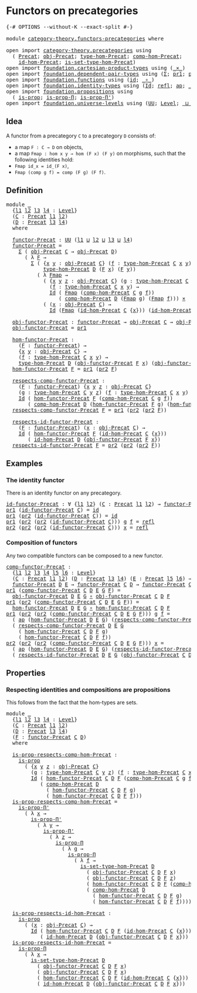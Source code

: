 # Functors on precategories

<pre class="Agda"><a id="38" class="Symbol">{-#</a> <a id="42" class="Keyword">OPTIONS</a> <a id="50" class="Pragma">--without-K</a> <a id="62" class="Pragma">--exact-split</a> <a id="76" class="Symbol">#-}</a>

<a id="81" class="Keyword">module</a> <a id="88" href="category-theory.functors-precategories.html" class="Module">category-theory.functors-precategories</a> <a id="127" class="Keyword">where</a>

<a id="134" class="Keyword">open</a> <a id="139" class="Keyword">import</a> <a id="146" href="category-theory.precategories.html" class="Module">category-theory.precategories</a> <a id="176" class="Keyword">using</a>
  <a id="184" class="Symbol">(</a> <a id="186" href="category-theory.precategories.html#2242" class="Function">Precat</a><a id="192" class="Symbol">;</a> <a id="194" href="category-theory.precategories.html#2555" class="Function">obj-Precat</a><a id="204" class="Symbol">;</a> <a id="206" href="category-theory.precategories.html#2674" class="Function">type-hom-Precat</a><a id="221" class="Symbol">;</a> <a id="223" href="category-theory.precategories.html#3056" class="Function">comp-hom-Precat</a><a id="238" class="Symbol">;</a>
    <a id="244" href="category-theory.precategories.html#3833" class="Function">id-hom-Precat</a><a id="257" class="Symbol">;</a> <a id="259" href="category-theory.precategories.html#2772" class="Function">is-set-type-hom-Precat</a><a id="281" class="Symbol">)</a>
<a id="283" class="Keyword">open</a> <a id="288" class="Keyword">import</a> <a id="295" href="foundation.cartesian-product-types.html" class="Module">foundation.cartesian-product-types</a> <a id="330" class="Keyword">using</a> <a id="336" class="Symbol">(</a><a id="337" href="foundation-core.cartesian-product-types.html#577" class="Function Operator">_×_</a><a id="340" class="Symbol">)</a>
<a id="342" class="Keyword">open</a> <a id="347" class="Keyword">import</a> <a id="354" href="foundation.dependent-pair-types.html" class="Module">foundation.dependent-pair-types</a> <a id="386" class="Keyword">using</a> <a id="392" class="Symbol">(</a><a id="393" href="foundation-core.dependent-pair-types.html#502" class="Record">Σ</a><a id="394" class="Symbol">;</a> <a id="396" href="foundation-core.dependent-pair-types.html#592" class="Field">pr1</a><a id="399" class="Symbol">;</a> <a id="401" href="foundation-core.dependent-pair-types.html#604" class="Field">pr2</a><a id="404" class="Symbol">)</a>
<a id="406" class="Keyword">open</a> <a id="411" class="Keyword">import</a> <a id="418" href="foundation.functions.html" class="Module">foundation.functions</a> <a id="439" class="Keyword">using</a> <a id="445" class="Symbol">(</a><a id="446" href="foundation-core.functions.html#309" class="Function">id</a><a id="448" class="Symbol">;</a> <a id="450" href="foundation-core.functions.html#407" class="Function Operator">_∘_</a><a id="453" class="Symbol">)</a>
<a id="455" class="Keyword">open</a> <a id="460" class="Keyword">import</a> <a id="467" href="foundation.identity-types.html" class="Module">foundation.identity-types</a> <a id="493" class="Keyword">using</a> <a id="499" class="Symbol">(</a><a id="500" href="foundation-core.identity-types.html#1754" class="Datatype">Id</a><a id="502" class="Symbol">;</a> <a id="504" href="foundation-core.identity-types.html#1807" class="InductiveConstructor">refl</a><a id="508" class="Symbol">;</a> <a id="510" href="foundation-core.identity-types.html#4017" class="Function">ap</a><a id="512" class="Symbol">;</a> <a id="514" href="foundation-core.identity-types.html#2412" class="Function Operator">_∙_</a><a id="517" class="Symbol">)</a>
<a id="519" class="Keyword">open</a> <a id="524" class="Keyword">import</a> <a id="531" href="foundation.propositions.html" class="Module">foundation.propositions</a> <a id="555" class="Keyword">using</a>
  <a id="563" class="Symbol">(</a> <a id="565" href="foundation-core.propositions.html#1295" class="Function">is-prop</a><a id="572" class="Symbol">;</a> <a id="574" href="foundation-core.propositions.html#6147" class="Function">is-prop-Π</a><a id="583" class="Symbol">;</a> <a id="585" href="foundation-core.propositions.html#6908" class="Function">is-prop-Π&#39;</a><a id="595" class="Symbol">)</a>
<a id="597" class="Keyword">open</a> <a id="602" class="Keyword">import</a> <a id="609" href="foundation.universe-levels.html" class="Module">foundation.universe-levels</a> <a id="636" class="Keyword">using</a> <a id="642" class="Symbol">(</a><a id="643" href="foundation-core.universe-levels.html#222" class="Primitive">UU</a><a id="645" class="Symbol">;</a> <a id="647" href="Agda.Primitive.html#597" class="Postulate">Level</a><a id="652" class="Symbol">;</a> <a id="654" href="Agda.Primitive.html#810" class="Primitive Operator">_⊔_</a><a id="657" class="Symbol">)</a>
</pre>
## Idea

A functor from a precategory `C` to a precategory `D` consists of:
- a map `F : C → D` on objects,
- a map `Fmap : hom x y → hom (F x) (F y)` on morphisms,
such that the following identities hold:
- `Fmap id_x = id_(F x)`,
- `Fmap (comp g f) = comp (F g) (F f)`.

## Definition

<pre class="Agda"><a id="960" class="Keyword">module</a> <a id="967" href="category-theory.functors-precategories.html#967" class="Module">_</a>
  <a id="971" class="Symbol">{</a><a id="972" href="category-theory.functors-precategories.html#972" class="Bound">l1</a> <a id="975" href="category-theory.functors-precategories.html#975" class="Bound">l2</a> <a id="978" href="category-theory.functors-precategories.html#978" class="Bound">l3</a> <a id="981" href="category-theory.functors-precategories.html#981" class="Bound">l4</a> <a id="984" class="Symbol">:</a> <a id="986" href="Agda.Primitive.html#597" class="Postulate">Level</a><a id="991" class="Symbol">}</a>
  <a id="995" class="Symbol">(</a><a id="996" href="category-theory.functors-precategories.html#996" class="Bound">C</a> <a id="998" class="Symbol">:</a> <a id="1000" href="category-theory.precategories.html#2242" class="Function">Precat</a> <a id="1007" href="category-theory.functors-precategories.html#972" class="Bound">l1</a> <a id="1010" href="category-theory.functors-precategories.html#975" class="Bound">l2</a><a id="1012" class="Symbol">)</a>
  <a id="1016" class="Symbol">(</a><a id="1017" href="category-theory.functors-precategories.html#1017" class="Bound">D</a> <a id="1019" class="Symbol">:</a> <a id="1021" href="category-theory.precategories.html#2242" class="Function">Precat</a> <a id="1028" href="category-theory.functors-precategories.html#978" class="Bound">l3</a> <a id="1031" href="category-theory.functors-precategories.html#981" class="Bound">l4</a><a id="1033" class="Symbol">)</a>
  <a id="1037" class="Keyword">where</a>

  <a id="1046" href="category-theory.functors-precategories.html#1046" class="Function">functor-Precat</a> <a id="1061" class="Symbol">:</a> <a id="1063" href="foundation-core.universe-levels.html#222" class="Primitive">UU</a> <a id="1066" class="Symbol">(</a><a id="1067" href="category-theory.functors-precategories.html#972" class="Bound">l1</a> <a id="1070" href="Agda.Primitive.html#810" class="Primitive Operator">⊔</a> <a id="1072" href="category-theory.functors-precategories.html#975" class="Bound">l2</a> <a id="1075" href="Agda.Primitive.html#810" class="Primitive Operator">⊔</a> <a id="1077" href="category-theory.functors-precategories.html#978" class="Bound">l3</a> <a id="1080" href="Agda.Primitive.html#810" class="Primitive Operator">⊔</a> <a id="1082" href="category-theory.functors-precategories.html#981" class="Bound">l4</a><a id="1084" class="Symbol">)</a>
  <a id="1088" href="category-theory.functors-precategories.html#1046" class="Function">functor-Precat</a> <a id="1103" class="Symbol">=</a>
    <a id="1109" href="foundation-core.dependent-pair-types.html#502" class="Record">Σ</a> <a id="1111" class="Symbol">(</a> <a id="1113" href="category-theory.precategories.html#2555" class="Function">obj-Precat</a> <a id="1124" href="category-theory.functors-precategories.html#996" class="Bound">C</a> <a id="1126" class="Symbol">→</a> <a id="1128" href="category-theory.precategories.html#2555" class="Function">obj-Precat</a> <a id="1139" href="category-theory.functors-precategories.html#1017" class="Bound">D</a><a id="1140" class="Symbol">)</a>
      <a id="1148" class="Symbol">(</a> <a id="1150" class="Symbol">λ</a> <a id="1152" href="category-theory.functors-precategories.html#1152" class="Bound">F</a> <a id="1154" class="Symbol">→</a>
        <a id="1164" href="foundation-core.dependent-pair-types.html#502" class="Record">Σ</a> <a id="1166" class="Symbol">(</a> <a id="1168" class="Symbol">{</a><a id="1169" href="category-theory.functors-precategories.html#1169" class="Bound">x</a> <a id="1171" href="category-theory.functors-precategories.html#1171" class="Bound">y</a> <a id="1173" class="Symbol">:</a> <a id="1175" href="category-theory.precategories.html#2555" class="Function">obj-Precat</a> <a id="1186" href="category-theory.functors-precategories.html#996" class="Bound">C</a><a id="1187" class="Symbol">}</a> <a id="1189" class="Symbol">(</a><a id="1190" href="category-theory.functors-precategories.html#1190" class="Bound">f</a> <a id="1192" class="Symbol">:</a> <a id="1194" href="category-theory.precategories.html#2674" class="Function">type-hom-Precat</a> <a id="1210" href="category-theory.functors-precategories.html#996" class="Bound">C</a> <a id="1212" href="category-theory.functors-precategories.html#1169" class="Bound">x</a> <a id="1214" href="category-theory.functors-precategories.html#1171" class="Bound">y</a><a id="1215" class="Symbol">)</a> <a id="1217" class="Symbol">→</a>
            <a id="1231" href="category-theory.precategories.html#2674" class="Function">type-hom-Precat</a> <a id="1247" href="category-theory.functors-precategories.html#1017" class="Bound">D</a> <a id="1249" class="Symbol">(</a><a id="1250" href="category-theory.functors-precategories.html#1152" class="Bound">F</a> <a id="1252" href="category-theory.functors-precategories.html#1169" class="Bound">x</a><a id="1253" class="Symbol">)</a> <a id="1255" class="Symbol">(</a><a id="1256" href="category-theory.functors-precategories.html#1152" class="Bound">F</a> <a id="1258" href="category-theory.functors-precategories.html#1171" class="Bound">y</a><a id="1259" class="Symbol">))</a>
          <a id="1272" class="Symbol">(</a> <a id="1274" class="Symbol">λ</a> <a id="1276" href="category-theory.functors-precategories.html#1276" class="Bound">Fmap</a> <a id="1281" class="Symbol">→</a>
            <a id="1295" class="Symbol">(</a> <a id="1297" class="Symbol">{</a><a id="1298" href="category-theory.functors-precategories.html#1298" class="Bound">x</a> <a id="1300" href="category-theory.functors-precategories.html#1300" class="Bound">y</a> <a id="1302" href="category-theory.functors-precategories.html#1302" class="Bound">z</a> <a id="1304" class="Symbol">:</a> <a id="1306" href="category-theory.precategories.html#2555" class="Function">obj-Precat</a> <a id="1317" href="category-theory.functors-precategories.html#996" class="Bound">C</a><a id="1318" class="Symbol">}</a> <a id="1320" class="Symbol">(</a><a id="1321" href="category-theory.functors-precategories.html#1321" class="Bound">g</a> <a id="1323" class="Symbol">:</a> <a id="1325" href="category-theory.precategories.html#2674" class="Function">type-hom-Precat</a> <a id="1341" href="category-theory.functors-precategories.html#996" class="Bound">C</a> <a id="1343" href="category-theory.functors-precategories.html#1300" class="Bound">y</a> <a id="1345" href="category-theory.functors-precategories.html#1302" class="Bound">z</a><a id="1346" class="Symbol">)</a>
              <a id="1362" class="Symbol">(</a><a id="1363" href="category-theory.functors-precategories.html#1363" class="Bound">f</a> <a id="1365" class="Symbol">:</a> <a id="1367" href="category-theory.precategories.html#2674" class="Function">type-hom-Precat</a> <a id="1383" href="category-theory.functors-precategories.html#996" class="Bound">C</a> <a id="1385" href="category-theory.functors-precategories.html#1298" class="Bound">x</a> <a id="1387" href="category-theory.functors-precategories.html#1300" class="Bound">y</a><a id="1388" class="Symbol">)</a> <a id="1390" class="Symbol">→</a>
              <a id="1406" href="foundation-core.identity-types.html#1754" class="Datatype">Id</a> <a id="1409" class="Symbol">(</a> <a id="1411" href="category-theory.functors-precategories.html#1276" class="Bound">Fmap</a> <a id="1416" class="Symbol">(</a><a id="1417" href="category-theory.precategories.html#3056" class="Function">comp-hom-Precat</a> <a id="1433" href="category-theory.functors-precategories.html#996" class="Bound">C</a> <a id="1435" href="category-theory.functors-precategories.html#1321" class="Bound">g</a> <a id="1437" href="category-theory.functors-precategories.html#1363" class="Bound">f</a><a id="1438" class="Symbol">))</a>
                 <a id="1458" class="Symbol">(</a> <a id="1460" href="category-theory.precategories.html#3056" class="Function">comp-hom-Precat</a> <a id="1476" href="category-theory.functors-precategories.html#1017" class="Bound">D</a> <a id="1478" class="Symbol">(</a><a id="1479" href="category-theory.functors-precategories.html#1276" class="Bound">Fmap</a> <a id="1484" href="category-theory.functors-precategories.html#1321" class="Bound">g</a><a id="1485" class="Symbol">)</a> <a id="1487" class="Symbol">(</a><a id="1488" href="category-theory.functors-precategories.html#1276" class="Bound">Fmap</a> <a id="1493" href="category-theory.functors-precategories.html#1363" class="Bound">f</a><a id="1494" class="Symbol">)))</a> <a id="1498" href="foundation-core.cartesian-product-types.html#577" class="Function Operator">×</a>
            <a id="1512" class="Symbol">(</a> <a id="1514" class="Symbol">(</a><a id="1515" href="category-theory.functors-precategories.html#1515" class="Bound">x</a> <a id="1517" class="Symbol">:</a> <a id="1519" href="category-theory.precategories.html#2555" class="Function">obj-Precat</a> <a id="1530" href="category-theory.functors-precategories.html#996" class="Bound">C</a><a id="1531" class="Symbol">)</a> <a id="1533" class="Symbol">→</a>
              <a id="1549" href="foundation-core.identity-types.html#1754" class="Datatype">Id</a> <a id="1552" class="Symbol">(</a><a id="1553" href="category-theory.functors-precategories.html#1276" class="Bound">Fmap</a> <a id="1558" class="Symbol">(</a><a id="1559" href="category-theory.precategories.html#3833" class="Function">id-hom-Precat</a> <a id="1573" href="category-theory.functors-precategories.html#996" class="Bound">C</a> <a id="1575" class="Symbol">{</a><a id="1576" href="category-theory.functors-precategories.html#1515" class="Bound">x</a><a id="1577" class="Symbol">}))</a> <a id="1581" class="Symbol">(</a><a id="1582" href="category-theory.precategories.html#3833" class="Function">id-hom-Precat</a> <a id="1596" href="category-theory.functors-precategories.html#1017" class="Bound">D</a> <a id="1598" class="Symbol">{</a><a id="1599" href="category-theory.functors-precategories.html#1152" class="Bound">F</a> <a id="1601" href="category-theory.functors-precategories.html#1515" class="Bound">x</a><a id="1602" class="Symbol">}))))</a>

  <a id="1611" href="category-theory.functors-precategories.html#1611" class="Function">obj-functor-Precat</a> <a id="1630" class="Symbol">:</a> <a id="1632" href="category-theory.functors-precategories.html#1046" class="Function">functor-Precat</a> <a id="1647" class="Symbol">→</a> <a id="1649" href="category-theory.precategories.html#2555" class="Function">obj-Precat</a> <a id="1660" href="category-theory.functors-precategories.html#996" class="Bound">C</a> <a id="1662" class="Symbol">→</a> <a id="1664" href="category-theory.precategories.html#2555" class="Function">obj-Precat</a> <a id="1675" href="category-theory.functors-precategories.html#1017" class="Bound">D</a>
  <a id="1679" href="category-theory.functors-precategories.html#1611" class="Function">obj-functor-Precat</a> <a id="1698" class="Symbol">=</a> <a id="1700" href="foundation-core.dependent-pair-types.html#592" class="Field">pr1</a>

  <a id="1707" href="category-theory.functors-precategories.html#1707" class="Function">hom-functor-Precat</a> <a id="1726" class="Symbol">:</a>
    <a id="1732" class="Symbol">(</a><a id="1733" href="category-theory.functors-precategories.html#1733" class="Bound">F</a> <a id="1735" class="Symbol">:</a> <a id="1737" href="category-theory.functors-precategories.html#1046" class="Function">functor-Precat</a><a id="1751" class="Symbol">)</a> <a id="1753" class="Symbol">→</a>
    <a id="1759" class="Symbol">{</a><a id="1760" href="category-theory.functors-precategories.html#1760" class="Bound">x</a> <a id="1762" href="category-theory.functors-precategories.html#1762" class="Bound">y</a> <a id="1764" class="Symbol">:</a> <a id="1766" href="category-theory.precategories.html#2555" class="Function">obj-Precat</a> <a id="1777" href="category-theory.functors-precategories.html#996" class="Bound">C</a><a id="1778" class="Symbol">}</a> <a id="1780" class="Symbol">→</a>
    <a id="1786" class="Symbol">(</a><a id="1787" href="category-theory.functors-precategories.html#1787" class="Bound">f</a> <a id="1789" class="Symbol">:</a> <a id="1791" href="category-theory.precategories.html#2674" class="Function">type-hom-Precat</a> <a id="1807" href="category-theory.functors-precategories.html#996" class="Bound">C</a> <a id="1809" href="category-theory.functors-precategories.html#1760" class="Bound">x</a> <a id="1811" href="category-theory.functors-precategories.html#1762" class="Bound">y</a><a id="1812" class="Symbol">)</a> <a id="1814" class="Symbol">→</a>
    <a id="1820" href="category-theory.precategories.html#2674" class="Function">type-hom-Precat</a> <a id="1836" href="category-theory.functors-precategories.html#1017" class="Bound">D</a> <a id="1838" class="Symbol">(</a><a id="1839" href="category-theory.functors-precategories.html#1611" class="Function">obj-functor-Precat</a> <a id="1858" href="category-theory.functors-precategories.html#1733" class="Bound">F</a> <a id="1860" href="category-theory.functors-precategories.html#1760" class="Bound">x</a><a id="1861" class="Symbol">)</a> <a id="1863" class="Symbol">(</a><a id="1864" href="category-theory.functors-precategories.html#1611" class="Function">obj-functor-Precat</a> <a id="1883" href="category-theory.functors-precategories.html#1733" class="Bound">F</a> <a id="1885" href="category-theory.functors-precategories.html#1762" class="Bound">y</a><a id="1886" class="Symbol">)</a>
  <a id="1890" href="category-theory.functors-precategories.html#1707" class="Function">hom-functor-Precat</a> <a id="1909" href="category-theory.functors-precategories.html#1909" class="Bound">F</a> <a id="1911" class="Symbol">=</a> <a id="1913" href="foundation-core.dependent-pair-types.html#592" class="Field">pr1</a> <a id="1917" class="Symbol">(</a><a id="1918" href="foundation-core.dependent-pair-types.html#604" class="Field">pr2</a> <a id="1922" href="category-theory.functors-precategories.html#1909" class="Bound">F</a><a id="1923" class="Symbol">)</a>

  <a id="1928" href="category-theory.functors-precategories.html#1928" class="Function">respects-comp-functor-Precat</a> <a id="1957" class="Symbol">:</a>
    <a id="1963" class="Symbol">(</a><a id="1964" href="category-theory.functors-precategories.html#1964" class="Bound">F</a> <a id="1966" class="Symbol">:</a> <a id="1968" href="category-theory.functors-precategories.html#1046" class="Function">functor-Precat</a><a id="1982" class="Symbol">)</a> <a id="1984" class="Symbol">{</a><a id="1985" href="category-theory.functors-precategories.html#1985" class="Bound">x</a> <a id="1987" href="category-theory.functors-precategories.html#1987" class="Bound">y</a> <a id="1989" href="category-theory.functors-precategories.html#1989" class="Bound">z</a> <a id="1991" class="Symbol">:</a> <a id="1993" href="category-theory.precategories.html#2555" class="Function">obj-Precat</a> <a id="2004" href="category-theory.functors-precategories.html#996" class="Bound">C</a><a id="2005" class="Symbol">}</a>
    <a id="2011" class="Symbol">(</a><a id="2012" href="category-theory.functors-precategories.html#2012" class="Bound">g</a> <a id="2014" class="Symbol">:</a> <a id="2016" href="category-theory.precategories.html#2674" class="Function">type-hom-Precat</a> <a id="2032" href="category-theory.functors-precategories.html#996" class="Bound">C</a> <a id="2034" href="category-theory.functors-precategories.html#1987" class="Bound">y</a> <a id="2036" href="category-theory.functors-precategories.html#1989" class="Bound">z</a><a id="2037" class="Symbol">)</a> <a id="2039" class="Symbol">(</a><a id="2040" href="category-theory.functors-precategories.html#2040" class="Bound">f</a> <a id="2042" class="Symbol">:</a> <a id="2044" href="category-theory.precategories.html#2674" class="Function">type-hom-Precat</a> <a id="2060" href="category-theory.functors-precategories.html#996" class="Bound">C</a> <a id="2062" href="category-theory.functors-precategories.html#1985" class="Bound">x</a> <a id="2064" href="category-theory.functors-precategories.html#1987" class="Bound">y</a><a id="2065" class="Symbol">)</a> <a id="2067" class="Symbol">→</a>
    <a id="2073" href="foundation-core.identity-types.html#1754" class="Datatype">Id</a> <a id="2076" class="Symbol">(</a> <a id="2078" href="category-theory.functors-precategories.html#1707" class="Function">hom-functor-Precat</a> <a id="2097" href="category-theory.functors-precategories.html#1964" class="Bound">F</a> <a id="2099" class="Symbol">(</a><a id="2100" href="category-theory.precategories.html#3056" class="Function">comp-hom-Precat</a> <a id="2116" href="category-theory.functors-precategories.html#996" class="Bound">C</a> <a id="2118" href="category-theory.functors-precategories.html#2012" class="Bound">g</a> <a id="2120" href="category-theory.functors-precategories.html#2040" class="Bound">f</a><a id="2121" class="Symbol">))</a>
       <a id="2131" class="Symbol">(</a> <a id="2133" href="category-theory.precategories.html#3056" class="Function">comp-hom-Precat</a> <a id="2149" href="category-theory.functors-precategories.html#1017" class="Bound">D</a> <a id="2151" class="Symbol">(</a><a id="2152" href="category-theory.functors-precategories.html#1707" class="Function">hom-functor-Precat</a> <a id="2171" href="category-theory.functors-precategories.html#1964" class="Bound">F</a> <a id="2173" href="category-theory.functors-precategories.html#2012" class="Bound">g</a><a id="2174" class="Symbol">)</a> <a id="2176" class="Symbol">(</a><a id="2177" href="category-theory.functors-precategories.html#1707" class="Function">hom-functor-Precat</a> <a id="2196" href="category-theory.functors-precategories.html#1964" class="Bound">F</a> <a id="2198" href="category-theory.functors-precategories.html#2040" class="Bound">f</a><a id="2199" class="Symbol">))</a>
  <a id="2204" href="category-theory.functors-precategories.html#1928" class="Function">respects-comp-functor-Precat</a> <a id="2233" href="category-theory.functors-precategories.html#2233" class="Bound">F</a> <a id="2235" class="Symbol">=</a> <a id="2237" href="foundation-core.dependent-pair-types.html#592" class="Field">pr1</a> <a id="2241" class="Symbol">(</a><a id="2242" href="foundation-core.dependent-pair-types.html#604" class="Field">pr2</a> <a id="2246" class="Symbol">(</a><a id="2247" href="foundation-core.dependent-pair-types.html#604" class="Field">pr2</a> <a id="2251" href="category-theory.functors-precategories.html#2233" class="Bound">F</a><a id="2252" class="Symbol">))</a>

  <a id="2258" href="category-theory.functors-precategories.html#2258" class="Function">respects-id-functor-Precat</a> <a id="2285" class="Symbol">:</a>
    <a id="2291" class="Symbol">(</a><a id="2292" href="category-theory.functors-precategories.html#2292" class="Bound">F</a> <a id="2294" class="Symbol">:</a> <a id="2296" href="category-theory.functors-precategories.html#1046" class="Function">functor-Precat</a><a id="2310" class="Symbol">)</a> <a id="2312" class="Symbol">(</a><a id="2313" href="category-theory.functors-precategories.html#2313" class="Bound">x</a> <a id="2315" class="Symbol">:</a> <a id="2317" href="category-theory.precategories.html#2555" class="Function">obj-Precat</a> <a id="2328" href="category-theory.functors-precategories.html#996" class="Bound">C</a><a id="2329" class="Symbol">)</a> <a id="2331" class="Symbol">→</a>
    <a id="2337" href="foundation-core.identity-types.html#1754" class="Datatype">Id</a> <a id="2340" class="Symbol">(</a> <a id="2342" href="category-theory.functors-precategories.html#1707" class="Function">hom-functor-Precat</a> <a id="2361" href="category-theory.functors-precategories.html#2292" class="Bound">F</a> <a id="2363" class="Symbol">(</a><a id="2364" href="category-theory.precategories.html#3833" class="Function">id-hom-Precat</a> <a id="2378" href="category-theory.functors-precategories.html#996" class="Bound">C</a> <a id="2380" class="Symbol">{</a><a id="2381" href="category-theory.functors-precategories.html#2313" class="Bound">x</a><a id="2382" class="Symbol">}))</a>
       <a id="2393" class="Symbol">(</a> <a id="2395" href="category-theory.precategories.html#3833" class="Function">id-hom-Precat</a> <a id="2409" href="category-theory.functors-precategories.html#1017" class="Bound">D</a> <a id="2411" class="Symbol">{</a><a id="2412" href="category-theory.functors-precategories.html#1611" class="Function">obj-functor-Precat</a> <a id="2431" href="category-theory.functors-precategories.html#2292" class="Bound">F</a> <a id="2433" href="category-theory.functors-precategories.html#2313" class="Bound">x</a><a id="2434" class="Symbol">})</a>
  <a id="2439" href="category-theory.functors-precategories.html#2258" class="Function">respects-id-functor-Precat</a> <a id="2466" href="category-theory.functors-precategories.html#2466" class="Bound">F</a> <a id="2468" class="Symbol">=</a> <a id="2470" href="foundation-core.dependent-pair-types.html#604" class="Field">pr2</a> <a id="2474" class="Symbol">(</a><a id="2475" href="foundation-core.dependent-pair-types.html#604" class="Field">pr2</a> <a id="2479" class="Symbol">(</a><a id="2480" href="foundation-core.dependent-pair-types.html#604" class="Field">pr2</a> <a id="2484" href="category-theory.functors-precategories.html#2466" class="Bound">F</a><a id="2485" class="Symbol">))</a>
</pre>
## Examples

### The identity functor

There is an identity functor on any precategory.

<pre class="Agda"><a id="id-functor-Precat"></a><a id="2590" href="category-theory.functors-precategories.html#2590" class="Function">id-functor-Precat</a> <a id="2608" class="Symbol">:</a> <a id="2610" class="Symbol">∀</a> <a id="2612" class="Symbol">{</a><a id="2613" href="category-theory.functors-precategories.html#2613" class="Bound">l1</a> <a id="2616" href="category-theory.functors-precategories.html#2616" class="Bound">l2</a><a id="2618" class="Symbol">}</a> <a id="2620" class="Symbol">(</a><a id="2621" href="category-theory.functors-precategories.html#2621" class="Bound">C</a> <a id="2623" class="Symbol">:</a> <a id="2625" href="category-theory.precategories.html#2242" class="Function">Precat</a> <a id="2632" href="category-theory.functors-precategories.html#2613" class="Bound">l1</a> <a id="2635" href="category-theory.functors-precategories.html#2616" class="Bound">l2</a><a id="2637" class="Symbol">)</a> <a id="2639" class="Symbol">→</a> <a id="2641" href="category-theory.functors-precategories.html#1046" class="Function">functor-Precat</a> <a id="2656" href="category-theory.functors-precategories.html#2621" class="Bound">C</a> <a id="2658" href="category-theory.functors-precategories.html#2621" class="Bound">C</a>
<a id="2660" href="foundation-core.dependent-pair-types.html#592" class="Field">pr1</a> <a id="2664" class="Symbol">(</a><a id="2665" href="category-theory.functors-precategories.html#2590" class="Function">id-functor-Precat</a> <a id="2683" href="category-theory.functors-precategories.html#2683" class="Bound">C</a><a id="2684" class="Symbol">)</a> <a id="2686" class="Symbol">=</a> <a id="2688" href="foundation-core.functions.html#309" class="Function">id</a>
<a id="2691" href="foundation-core.dependent-pair-types.html#592" class="Field">pr1</a> <a id="2695" class="Symbol">(</a><a id="2696" href="foundation-core.dependent-pair-types.html#604" class="Field">pr2</a> <a id="2700" class="Symbol">(</a><a id="2701" href="category-theory.functors-precategories.html#2590" class="Function">id-functor-Precat</a> <a id="2719" href="category-theory.functors-precategories.html#2719" class="Bound">C</a><a id="2720" class="Symbol">))</a> <a id="2723" class="Symbol">=</a> <a id="2725" href="foundation-core.functions.html#309" class="Function">id</a>
<a id="2728" href="foundation-core.dependent-pair-types.html#592" class="Field">pr1</a> <a id="2732" class="Symbol">(</a><a id="2733" href="foundation-core.dependent-pair-types.html#604" class="Field">pr2</a> <a id="2737" class="Symbol">(</a><a id="2738" href="foundation-core.dependent-pair-types.html#604" class="Field">pr2</a> <a id="2742" class="Symbol">(</a><a id="2743" href="category-theory.functors-precategories.html#2590" class="Function">id-functor-Precat</a> <a id="2761" href="category-theory.functors-precategories.html#2761" class="Bound">C</a><a id="2762" class="Symbol">)))</a> <a id="2766" href="category-theory.functors-precategories.html#2766" class="Bound">g</a> <a id="2768" href="category-theory.functors-precategories.html#2768" class="Bound">f</a> <a id="2770" class="Symbol">=</a> <a id="2772" href="foundation-core.identity-types.html#1807" class="InductiveConstructor">refl</a>
<a id="2777" href="foundation-core.dependent-pair-types.html#604" class="Field">pr2</a> <a id="2781" class="Symbol">(</a><a id="2782" href="foundation-core.dependent-pair-types.html#604" class="Field">pr2</a> <a id="2786" class="Symbol">(</a><a id="2787" href="foundation-core.dependent-pair-types.html#604" class="Field">pr2</a> <a id="2791" class="Symbol">(</a><a id="2792" href="category-theory.functors-precategories.html#2590" class="Function">id-functor-Precat</a> <a id="2810" href="category-theory.functors-precategories.html#2810" class="Bound">C</a><a id="2811" class="Symbol">)))</a> <a id="2815" href="category-theory.functors-precategories.html#2815" class="Bound">x</a> <a id="2817" class="Symbol">=</a> <a id="2819" href="foundation-core.identity-types.html#1807" class="InductiveConstructor">refl</a>
</pre>
### Composition of functors

Any two compatible functors can be composed to a new functor.

<pre class="Agda"><a id="comp-functor-Precat"></a><a id="2929" href="category-theory.functors-precategories.html#2929" class="Function">comp-functor-Precat</a> <a id="2949" class="Symbol">:</a>
  <a id="2953" class="Symbol">{</a><a id="2954" href="category-theory.functors-precategories.html#2954" class="Bound">l1</a> <a id="2957" href="category-theory.functors-precategories.html#2957" class="Bound">l2</a> <a id="2960" href="category-theory.functors-precategories.html#2960" class="Bound">l3</a> <a id="2963" href="category-theory.functors-precategories.html#2963" class="Bound">l4</a> <a id="2966" href="category-theory.functors-precategories.html#2966" class="Bound">l5</a> <a id="2969" href="category-theory.functors-precategories.html#2969" class="Bound">l6</a> <a id="2972" class="Symbol">:</a> <a id="2974" href="Agda.Primitive.html#597" class="Postulate">Level</a><a id="2979" class="Symbol">}</a>
  <a id="2983" class="Symbol">(</a><a id="2984" href="category-theory.functors-precategories.html#2984" class="Bound">C</a> <a id="2986" class="Symbol">:</a> <a id="2988" href="category-theory.precategories.html#2242" class="Function">Precat</a> <a id="2995" href="category-theory.functors-precategories.html#2954" class="Bound">l1</a> <a id="2998" href="category-theory.functors-precategories.html#2957" class="Bound">l2</a><a id="3000" class="Symbol">)</a> <a id="3002" class="Symbol">(</a><a id="3003" href="category-theory.functors-precategories.html#3003" class="Bound">D</a> <a id="3005" class="Symbol">:</a> <a id="3007" href="category-theory.precategories.html#2242" class="Function">Precat</a> <a id="3014" href="category-theory.functors-precategories.html#2960" class="Bound">l3</a> <a id="3017" href="category-theory.functors-precategories.html#2963" class="Bound">l4</a><a id="3019" class="Symbol">)</a> <a id="3021" class="Symbol">(</a><a id="3022" href="category-theory.functors-precategories.html#3022" class="Bound">E</a> <a id="3024" class="Symbol">:</a> <a id="3026" href="category-theory.precategories.html#2242" class="Function">Precat</a> <a id="3033" href="category-theory.functors-precategories.html#2966" class="Bound">l5</a> <a id="3036" href="category-theory.functors-precategories.html#2969" class="Bound">l6</a><a id="3038" class="Symbol">)</a> <a id="3040" class="Symbol">→</a>
  <a id="3044" href="category-theory.functors-precategories.html#1046" class="Function">functor-Precat</a> <a id="3059" href="category-theory.functors-precategories.html#3003" class="Bound">D</a> <a id="3061" href="category-theory.functors-precategories.html#3022" class="Bound">E</a> <a id="3063" class="Symbol">→</a> <a id="3065" href="category-theory.functors-precategories.html#1046" class="Function">functor-Precat</a> <a id="3080" href="category-theory.functors-precategories.html#2984" class="Bound">C</a> <a id="3082" href="category-theory.functors-precategories.html#3003" class="Bound">D</a> <a id="3084" class="Symbol">→</a> <a id="3086" href="category-theory.functors-precategories.html#1046" class="Function">functor-Precat</a> <a id="3101" href="category-theory.functors-precategories.html#2984" class="Bound">C</a> <a id="3103" href="category-theory.functors-precategories.html#3022" class="Bound">E</a>
<a id="3105" href="foundation-core.dependent-pair-types.html#592" class="Field">pr1</a> <a id="3109" class="Symbol">(</a><a id="3110" href="category-theory.functors-precategories.html#2929" class="Function">comp-functor-Precat</a> <a id="3130" href="category-theory.functors-precategories.html#3130" class="Bound">C</a> <a id="3132" href="category-theory.functors-precategories.html#3132" class="Bound">D</a> <a id="3134" href="category-theory.functors-precategories.html#3134" class="Bound">E</a> <a id="3136" href="category-theory.functors-precategories.html#3136" class="Bound">G</a> <a id="3138" href="category-theory.functors-precategories.html#3138" class="Bound">F</a><a id="3139" class="Symbol">)</a> <a id="3141" class="Symbol">=</a>
  <a id="3145" href="category-theory.functors-precategories.html#1611" class="Function">obj-functor-Precat</a> <a id="3164" href="category-theory.functors-precategories.html#3132" class="Bound">D</a> <a id="3166" href="category-theory.functors-precategories.html#3134" class="Bound">E</a> <a id="3168" href="category-theory.functors-precategories.html#3136" class="Bound">G</a> <a id="3170" href="foundation-core.functions.html#407" class="Function Operator">∘</a> <a id="3172" href="category-theory.functors-precategories.html#1611" class="Function">obj-functor-Precat</a> <a id="3191" href="category-theory.functors-precategories.html#3130" class="Bound">C</a> <a id="3193" href="category-theory.functors-precategories.html#3132" class="Bound">D</a> <a id="3195" href="category-theory.functors-precategories.html#3138" class="Bound">F</a>
<a id="3197" href="foundation-core.dependent-pair-types.html#592" class="Field">pr1</a> <a id="3201" class="Symbol">(</a><a id="3202" href="foundation-core.dependent-pair-types.html#604" class="Field">pr2</a> <a id="3206" class="Symbol">(</a><a id="3207" href="category-theory.functors-precategories.html#2929" class="Function">comp-functor-Precat</a> <a id="3227" href="category-theory.functors-precategories.html#3227" class="Bound">C</a> <a id="3229" href="category-theory.functors-precategories.html#3229" class="Bound">D</a> <a id="3231" href="category-theory.functors-precategories.html#3231" class="Bound">E</a> <a id="3233" href="category-theory.functors-precategories.html#3233" class="Bound">G</a> <a id="3235" href="category-theory.functors-precategories.html#3235" class="Bound">F</a><a id="3236" class="Symbol">))</a> <a id="3239" class="Symbol">=</a>
  <a id="3243" href="category-theory.functors-precategories.html#1707" class="Function">hom-functor-Precat</a> <a id="3262" href="category-theory.functors-precategories.html#3229" class="Bound">D</a> <a id="3264" href="category-theory.functors-precategories.html#3231" class="Bound">E</a> <a id="3266" href="category-theory.functors-precategories.html#3233" class="Bound">G</a> <a id="3268" href="foundation-core.functions.html#407" class="Function Operator">∘</a> <a id="3270" href="category-theory.functors-precategories.html#1707" class="Function">hom-functor-Precat</a> <a id="3289" href="category-theory.functors-precategories.html#3227" class="Bound">C</a> <a id="3291" href="category-theory.functors-precategories.html#3229" class="Bound">D</a> <a id="3293" href="category-theory.functors-precategories.html#3235" class="Bound">F</a>
<a id="3295" href="foundation-core.dependent-pair-types.html#592" class="Field">pr1</a> <a id="3299" class="Symbol">(</a><a id="3300" href="foundation-core.dependent-pair-types.html#604" class="Field">pr2</a> <a id="3304" class="Symbol">(</a><a id="3305" href="foundation-core.dependent-pair-types.html#604" class="Field">pr2</a> <a id="3309" class="Symbol">(</a><a id="3310" href="category-theory.functors-precategories.html#2929" class="Function">comp-functor-Precat</a> <a id="3330" href="category-theory.functors-precategories.html#3330" class="Bound">C</a> <a id="3332" href="category-theory.functors-precategories.html#3332" class="Bound">D</a> <a id="3334" href="category-theory.functors-precategories.html#3334" class="Bound">E</a> <a id="3336" href="category-theory.functors-precategories.html#3336" class="Bound">G</a> <a id="3338" href="category-theory.functors-precategories.html#3338" class="Bound">F</a><a id="3339" class="Symbol">)))</a> <a id="3343" href="category-theory.functors-precategories.html#3343" class="Bound">g</a> <a id="3345" href="category-theory.functors-precategories.html#3345" class="Bound">f</a> <a id="3347" class="Symbol">=</a>
  <a id="3351" class="Symbol">(</a> <a id="3353" href="foundation-core.identity-types.html#4017" class="Function">ap</a> <a id="3356" class="Symbol">(</a><a id="3357" href="category-theory.functors-precategories.html#1707" class="Function">hom-functor-Precat</a> <a id="3376" href="category-theory.functors-precategories.html#3332" class="Bound">D</a> <a id="3378" href="category-theory.functors-precategories.html#3334" class="Bound">E</a> <a id="3380" href="category-theory.functors-precategories.html#3336" class="Bound">G</a><a id="3381" class="Symbol">)</a> <a id="3383" class="Symbol">(</a><a id="3384" href="category-theory.functors-precategories.html#1928" class="Function">respects-comp-functor-Precat</a> <a id="3413" href="category-theory.functors-precategories.html#3330" class="Bound">C</a> <a id="3415" href="category-theory.functors-precategories.html#3332" class="Bound">D</a> <a id="3417" href="category-theory.functors-precategories.html#3338" class="Bound">F</a> <a id="3419" href="category-theory.functors-precategories.html#3343" class="Bound">g</a> <a id="3421" href="category-theory.functors-precategories.html#3345" class="Bound">f</a><a id="3422" class="Symbol">))</a> <a id="3425" href="foundation-core.identity-types.html#2412" class="Function Operator">∙</a>
  <a id="3429" class="Symbol">(</a> <a id="3431" href="category-theory.functors-precategories.html#1928" class="Function">respects-comp-functor-Precat</a> <a id="3460" href="category-theory.functors-precategories.html#3332" class="Bound">D</a> <a id="3462" href="category-theory.functors-precategories.html#3334" class="Bound">E</a> <a id="3464" href="category-theory.functors-precategories.html#3336" class="Bound">G</a>
    <a id="3470" class="Symbol">(</a> <a id="3472" href="category-theory.functors-precategories.html#1707" class="Function">hom-functor-Precat</a> <a id="3491" href="category-theory.functors-precategories.html#3330" class="Bound">C</a> <a id="3493" href="category-theory.functors-precategories.html#3332" class="Bound">D</a> <a id="3495" href="category-theory.functors-precategories.html#3338" class="Bound">F</a> <a id="3497" href="category-theory.functors-precategories.html#3343" class="Bound">g</a><a id="3498" class="Symbol">)</a>
    <a id="3504" class="Symbol">(</a> <a id="3506" href="category-theory.functors-precategories.html#1707" class="Function">hom-functor-Precat</a> <a id="3525" href="category-theory.functors-precategories.html#3330" class="Bound">C</a> <a id="3527" href="category-theory.functors-precategories.html#3332" class="Bound">D</a> <a id="3529" href="category-theory.functors-precategories.html#3338" class="Bound">F</a> <a id="3531" href="category-theory.functors-precategories.html#3345" class="Bound">f</a><a id="3532" class="Symbol">))</a>
<a id="3535" href="foundation-core.dependent-pair-types.html#604" class="Field">pr2</a> <a id="3539" class="Symbol">(</a><a id="3540" href="foundation-core.dependent-pair-types.html#604" class="Field">pr2</a> <a id="3544" class="Symbol">(</a><a id="3545" href="foundation-core.dependent-pair-types.html#604" class="Field">pr2</a> <a id="3549" class="Symbol">(</a><a id="3550" href="category-theory.functors-precategories.html#2929" class="Function">comp-functor-Precat</a> <a id="3570" href="category-theory.functors-precategories.html#3570" class="Bound">C</a> <a id="3572" href="category-theory.functors-precategories.html#3572" class="Bound">D</a> <a id="3574" href="category-theory.functors-precategories.html#3574" class="Bound">E</a> <a id="3576" href="category-theory.functors-precategories.html#3576" class="Bound">G</a> <a id="3578" href="category-theory.functors-precategories.html#3578" class="Bound">F</a><a id="3579" class="Symbol">)))</a> <a id="3583" href="category-theory.functors-precategories.html#3583" class="Bound">x</a> <a id="3585" class="Symbol">=</a>
  <a id="3589" class="Symbol">(</a> <a id="3591" href="foundation-core.identity-types.html#4017" class="Function">ap</a> <a id="3594" class="Symbol">(</a><a id="3595" href="category-theory.functors-precategories.html#1707" class="Function">hom-functor-Precat</a> <a id="3614" href="category-theory.functors-precategories.html#3572" class="Bound">D</a> <a id="3616" href="category-theory.functors-precategories.html#3574" class="Bound">E</a> <a id="3618" href="category-theory.functors-precategories.html#3576" class="Bound">G</a><a id="3619" class="Symbol">)</a> <a id="3621" class="Symbol">(</a><a id="3622" href="category-theory.functors-precategories.html#2258" class="Function">respects-id-functor-Precat</a> <a id="3649" href="category-theory.functors-precategories.html#3570" class="Bound">C</a> <a id="3651" href="category-theory.functors-precategories.html#3572" class="Bound">D</a> <a id="3653" href="category-theory.functors-precategories.html#3578" class="Bound">F</a> <a id="3655" href="category-theory.functors-precategories.html#3583" class="Bound">x</a><a id="3656" class="Symbol">))</a> <a id="3659" href="foundation-core.identity-types.html#2412" class="Function Operator">∙</a>
  <a id="3663" class="Symbol">(</a> <a id="3665" href="category-theory.functors-precategories.html#2258" class="Function">respects-id-functor-Precat</a> <a id="3692" href="category-theory.functors-precategories.html#3572" class="Bound">D</a> <a id="3694" href="category-theory.functors-precategories.html#3574" class="Bound">E</a> <a id="3696" href="category-theory.functors-precategories.html#3576" class="Bound">G</a> <a id="3698" class="Symbol">(</a><a id="3699" href="category-theory.functors-precategories.html#1611" class="Function">obj-functor-Precat</a> <a id="3718" href="category-theory.functors-precategories.html#3570" class="Bound">C</a> <a id="3720" href="category-theory.functors-precategories.html#3572" class="Bound">D</a> <a id="3722" href="category-theory.functors-precategories.html#3578" class="Bound">F</a> <a id="3724" href="category-theory.functors-precategories.html#3583" class="Bound">x</a><a id="3725" class="Symbol">))</a>
</pre>
## Properties

### Respecting identities and compositions are propositions

This follows from the fact that the hom-types are sets.

<pre class="Agda"><a id="3874" class="Keyword">module</a> <a id="3881" href="category-theory.functors-precategories.html#3881" class="Module">_</a>
  <a id="3885" class="Symbol">{</a><a id="3886" href="category-theory.functors-precategories.html#3886" class="Bound">l1</a> <a id="3889" href="category-theory.functors-precategories.html#3889" class="Bound">l2</a> <a id="3892" href="category-theory.functors-precategories.html#3892" class="Bound">l3</a> <a id="3895" href="category-theory.functors-precategories.html#3895" class="Bound">l4</a> <a id="3898" class="Symbol">:</a> <a id="3900" href="Agda.Primitive.html#597" class="Postulate">Level</a><a id="3905" class="Symbol">}</a>
  <a id="3909" class="Symbol">(</a><a id="3910" href="category-theory.functors-precategories.html#3910" class="Bound">C</a> <a id="3912" class="Symbol">:</a> <a id="3914" href="category-theory.precategories.html#2242" class="Function">Precat</a> <a id="3921" href="category-theory.functors-precategories.html#3886" class="Bound">l1</a> <a id="3924" href="category-theory.functors-precategories.html#3889" class="Bound">l2</a><a id="3926" class="Symbol">)</a>
  <a id="3930" class="Symbol">(</a><a id="3931" href="category-theory.functors-precategories.html#3931" class="Bound">D</a> <a id="3933" class="Symbol">:</a> <a id="3935" href="category-theory.precategories.html#2242" class="Function">Precat</a> <a id="3942" href="category-theory.functors-precategories.html#3892" class="Bound">l3</a> <a id="3945" href="category-theory.functors-precategories.html#3895" class="Bound">l4</a><a id="3947" class="Symbol">)</a>
  <a id="3951" class="Symbol">(</a><a id="3952" href="category-theory.functors-precategories.html#3952" class="Bound">F</a> <a id="3954" class="Symbol">:</a> <a id="3956" href="category-theory.functors-precategories.html#1046" class="Function">functor-Precat</a> <a id="3971" href="category-theory.functors-precategories.html#3910" class="Bound">C</a> <a id="3973" href="category-theory.functors-precategories.html#3931" class="Bound">D</a><a id="3974" class="Symbol">)</a>
  <a id="3978" class="Keyword">where</a>

  <a id="3987" href="category-theory.functors-precategories.html#3987" class="Function">is-prop-respects-comp-hom-Precat</a> <a id="4020" class="Symbol">:</a>
    <a id="4026" href="foundation-core.propositions.html#1295" class="Function">is-prop</a>
      <a id="4040" class="Symbol">(</a> <a id="4042" class="Symbol">{</a><a id="4043" href="category-theory.functors-precategories.html#4043" class="Bound">x</a> <a id="4045" href="category-theory.functors-precategories.html#4045" class="Bound">y</a> <a id="4047" href="category-theory.functors-precategories.html#4047" class="Bound">z</a> <a id="4049" class="Symbol">:</a> <a id="4051" href="category-theory.precategories.html#2555" class="Function">obj-Precat</a> <a id="4062" href="category-theory.functors-precategories.html#3910" class="Bound">C</a><a id="4063" class="Symbol">}</a>
        <a id="4073" class="Symbol">(</a><a id="4074" href="category-theory.functors-precategories.html#4074" class="Bound">g</a> <a id="4076" class="Symbol">:</a> <a id="4078" href="category-theory.precategories.html#2674" class="Function">type-hom-Precat</a> <a id="4094" href="category-theory.functors-precategories.html#3910" class="Bound">C</a> <a id="4096" href="category-theory.functors-precategories.html#4045" class="Bound">y</a> <a id="4098" href="category-theory.functors-precategories.html#4047" class="Bound">z</a><a id="4099" class="Symbol">)</a> <a id="4101" class="Symbol">(</a><a id="4102" href="category-theory.functors-precategories.html#4102" class="Bound">f</a> <a id="4104" class="Symbol">:</a> <a id="4106" href="category-theory.precategories.html#2674" class="Function">type-hom-Precat</a> <a id="4122" href="category-theory.functors-precategories.html#3910" class="Bound">C</a> <a id="4124" href="category-theory.functors-precategories.html#4043" class="Bound">x</a> <a id="4126" href="category-theory.functors-precategories.html#4045" class="Bound">y</a><a id="4127" class="Symbol">)</a> <a id="4129" class="Symbol">→</a>
        <a id="4139" href="foundation-core.identity-types.html#1754" class="Datatype">Id</a> <a id="4142" class="Symbol">(</a> <a id="4144" href="category-theory.functors-precategories.html#1707" class="Function">hom-functor-Precat</a> <a id="4163" href="category-theory.functors-precategories.html#3910" class="Bound">C</a> <a id="4165" href="category-theory.functors-precategories.html#3931" class="Bound">D</a> <a id="4167" href="category-theory.functors-precategories.html#3952" class="Bound">F</a> <a id="4169" class="Symbol">(</a><a id="4170" href="category-theory.precategories.html#3056" class="Function">comp-hom-Precat</a> <a id="4186" href="category-theory.functors-precategories.html#3910" class="Bound">C</a> <a id="4188" href="category-theory.functors-precategories.html#4074" class="Bound">g</a> <a id="4190" href="category-theory.functors-precategories.html#4102" class="Bound">f</a><a id="4191" class="Symbol">))</a>
           <a id="4205" class="Symbol">(</a> <a id="4207" href="category-theory.precategories.html#3056" class="Function">comp-hom-Precat</a> <a id="4223" href="category-theory.functors-precategories.html#3931" class="Bound">D</a>
             <a id="4238" class="Symbol">(</a> <a id="4240" href="category-theory.functors-precategories.html#1707" class="Function">hom-functor-Precat</a> <a id="4259" href="category-theory.functors-precategories.html#3910" class="Bound">C</a> <a id="4261" href="category-theory.functors-precategories.html#3931" class="Bound">D</a> <a id="4263" href="category-theory.functors-precategories.html#3952" class="Bound">F</a> <a id="4265" href="category-theory.functors-precategories.html#4074" class="Bound">g</a><a id="4266" class="Symbol">)</a>
             <a id="4281" class="Symbol">(</a> <a id="4283" href="category-theory.functors-precategories.html#1707" class="Function">hom-functor-Precat</a> <a id="4302" href="category-theory.functors-precategories.html#3910" class="Bound">C</a> <a id="4304" href="category-theory.functors-precategories.html#3931" class="Bound">D</a> <a id="4306" href="category-theory.functors-precategories.html#3952" class="Bound">F</a> <a id="4308" href="category-theory.functors-precategories.html#4102" class="Bound">f</a><a id="4309" class="Symbol">)))</a>
  <a id="4315" href="category-theory.functors-precategories.html#3987" class="Function">is-prop-respects-comp-hom-Precat</a> <a id="4348" class="Symbol">=</a>
    <a id="4354" href="foundation-core.propositions.html#6908" class="Function">is-prop-Π&#39;</a>
      <a id="4371" class="Symbol">(</a> <a id="4373" class="Symbol">λ</a> <a id="4375" href="category-theory.functors-precategories.html#4375" class="Bound">x</a> <a id="4377" class="Symbol">→</a>
        <a id="4387" href="foundation-core.propositions.html#6908" class="Function">is-prop-Π&#39;</a>
          <a id="4408" class="Symbol">(</a> <a id="4410" class="Symbol">λ</a> <a id="4412" href="category-theory.functors-precategories.html#4412" class="Bound">y</a> <a id="4414" class="Symbol">→</a>
            <a id="4428" href="foundation-core.propositions.html#6908" class="Function">is-prop-Π&#39;</a>
              <a id="4453" class="Symbol">(</a> <a id="4455" class="Symbol">λ</a> <a id="4457" href="category-theory.functors-precategories.html#4457" class="Bound">z</a> <a id="4459" class="Symbol">→</a>
                <a id="4477" href="foundation-core.propositions.html#6147" class="Function">is-prop-Π</a>
                  <a id="4505" class="Symbol">(</a> <a id="4507" class="Symbol">λ</a> <a id="4509" href="category-theory.functors-precategories.html#4509" class="Bound">g</a> <a id="4511" class="Symbol">→</a>
                    <a id="4533" href="foundation-core.propositions.html#6147" class="Function">is-prop-Π</a>
                      <a id="4565" class="Symbol">(</a> <a id="4567" class="Symbol">λ</a> <a id="4569" href="category-theory.functors-precategories.html#4569" class="Bound">f</a> <a id="4571" class="Symbol">→</a>
                        <a id="4597" href="category-theory.precategories.html#2772" class="Function">is-set-type-hom-Precat</a> <a id="4620" href="category-theory.functors-precategories.html#3931" class="Bound">D</a>
                          <a id="4648" class="Symbol">(</a> <a id="4650" href="category-theory.functors-precategories.html#1611" class="Function">obj-functor-Precat</a> <a id="4669" href="category-theory.functors-precategories.html#3910" class="Bound">C</a> <a id="4671" href="category-theory.functors-precategories.html#3931" class="Bound">D</a> <a id="4673" href="category-theory.functors-precategories.html#3952" class="Bound">F</a> <a id="4675" href="category-theory.functors-precategories.html#4375" class="Bound">x</a><a id="4676" class="Symbol">)</a>
                          <a id="4704" class="Symbol">(</a> <a id="4706" href="category-theory.functors-precategories.html#1611" class="Function">obj-functor-Precat</a> <a id="4725" href="category-theory.functors-precategories.html#3910" class="Bound">C</a> <a id="4727" href="category-theory.functors-precategories.html#3931" class="Bound">D</a> <a id="4729" href="category-theory.functors-precategories.html#3952" class="Bound">F</a> <a id="4731" href="category-theory.functors-precategories.html#4457" class="Bound">z</a><a id="4732" class="Symbol">)</a>
                          <a id="4760" class="Symbol">(</a> <a id="4762" href="category-theory.functors-precategories.html#1707" class="Function">hom-functor-Precat</a> <a id="4781" href="category-theory.functors-precategories.html#3910" class="Bound">C</a> <a id="4783" href="category-theory.functors-precategories.html#3931" class="Bound">D</a> <a id="4785" href="category-theory.functors-precategories.html#3952" class="Bound">F</a> <a id="4787" class="Symbol">(</a><a id="4788" href="category-theory.precategories.html#3056" class="Function">comp-hom-Precat</a> <a id="4804" href="category-theory.functors-precategories.html#3910" class="Bound">C</a> <a id="4806" href="category-theory.functors-precategories.html#4509" class="Bound">g</a> <a id="4808" href="category-theory.functors-precategories.html#4569" class="Bound">f</a><a id="4809" class="Symbol">))</a>
                          <a id="4838" class="Symbol">(</a> <a id="4840" href="category-theory.precategories.html#3056" class="Function">comp-hom-Precat</a> <a id="4856" href="category-theory.functors-precategories.html#3931" class="Bound">D</a>
                            <a id="4886" class="Symbol">(</a> <a id="4888" href="category-theory.functors-precategories.html#1707" class="Function">hom-functor-Precat</a> <a id="4907" href="category-theory.functors-precategories.html#3910" class="Bound">C</a> <a id="4909" href="category-theory.functors-precategories.html#3931" class="Bound">D</a> <a id="4911" href="category-theory.functors-precategories.html#3952" class="Bound">F</a> <a id="4913" href="category-theory.functors-precategories.html#4509" class="Bound">g</a><a id="4914" class="Symbol">)</a>
                            <a id="4944" class="Symbol">(</a> <a id="4946" href="category-theory.functors-precategories.html#1707" class="Function">hom-functor-Precat</a> <a id="4965" href="category-theory.functors-precategories.html#3910" class="Bound">C</a> <a id="4967" href="category-theory.functors-precategories.html#3931" class="Bound">D</a> <a id="4969" href="category-theory.functors-precategories.html#3952" class="Bound">F</a> <a id="4971" href="category-theory.functors-precategories.html#4569" class="Bound">f</a><a id="4972" class="Symbol">)))))))</a>

  <a id="4983" href="category-theory.functors-precategories.html#4983" class="Function">is-prop-respects-id-hom-Precat</a> <a id="5014" class="Symbol">:</a>
    <a id="5020" href="foundation-core.propositions.html#1295" class="Function">is-prop</a>
      <a id="5034" class="Symbol">(</a> <a id="5036" class="Symbol">(</a><a id="5037" href="category-theory.functors-precategories.html#5037" class="Bound">x</a> <a id="5039" class="Symbol">:</a> <a id="5041" href="category-theory.precategories.html#2555" class="Function">obj-Precat</a> <a id="5052" href="category-theory.functors-precategories.html#3910" class="Bound">C</a><a id="5053" class="Symbol">)</a> <a id="5055" class="Symbol">→</a>
        <a id="5065" href="foundation-core.identity-types.html#1754" class="Datatype">Id</a> <a id="5068" class="Symbol">(</a> <a id="5070" href="category-theory.functors-precategories.html#1707" class="Function">hom-functor-Precat</a> <a id="5089" href="category-theory.functors-precategories.html#3910" class="Bound">C</a> <a id="5091" href="category-theory.functors-precategories.html#3931" class="Bound">D</a> <a id="5093" href="category-theory.functors-precategories.html#3952" class="Bound">F</a> <a id="5095" class="Symbol">(</a><a id="5096" href="category-theory.precategories.html#3833" class="Function">id-hom-Precat</a> <a id="5110" href="category-theory.functors-precategories.html#3910" class="Bound">C</a> <a id="5112" class="Symbol">{</a><a id="5113" href="category-theory.functors-precategories.html#5037" class="Bound">x</a><a id="5114" class="Symbol">}))</a>
           <a id="5129" class="Symbol">(</a> <a id="5131" href="category-theory.precategories.html#3833" class="Function">id-hom-Precat</a> <a id="5145" href="category-theory.functors-precategories.html#3931" class="Bound">D</a> <a id="5147" class="Symbol">{</a><a id="5148" href="category-theory.functors-precategories.html#1611" class="Function">obj-functor-Precat</a> <a id="5167" href="category-theory.functors-precategories.html#3910" class="Bound">C</a> <a id="5169" href="category-theory.functors-precategories.html#3931" class="Bound">D</a> <a id="5171" href="category-theory.functors-precategories.html#3952" class="Bound">F</a> <a id="5173" href="category-theory.functors-precategories.html#5037" class="Bound">x</a><a id="5174" class="Symbol">}))</a>
  <a id="5180" href="category-theory.functors-precategories.html#4983" class="Function">is-prop-respects-id-hom-Precat</a> <a id="5211" class="Symbol">=</a>
    <a id="5217" href="foundation-core.propositions.html#6147" class="Function">is-prop-Π</a>
      <a id="5233" class="Symbol">(</a> <a id="5235" class="Symbol">λ</a> <a id="5237" href="category-theory.functors-precategories.html#5237" class="Bound">x</a> <a id="5239" class="Symbol">→</a>
        <a id="5249" href="category-theory.precategories.html#2772" class="Function">is-set-type-hom-Precat</a> <a id="5272" href="category-theory.functors-precategories.html#3931" class="Bound">D</a>
          <a id="5284" class="Symbol">(</a> <a id="5286" href="category-theory.functors-precategories.html#1611" class="Function">obj-functor-Precat</a> <a id="5305" href="category-theory.functors-precategories.html#3910" class="Bound">C</a> <a id="5307" href="category-theory.functors-precategories.html#3931" class="Bound">D</a> <a id="5309" href="category-theory.functors-precategories.html#3952" class="Bound">F</a> <a id="5311" href="category-theory.functors-precategories.html#5237" class="Bound">x</a><a id="5312" class="Symbol">)</a>
          <a id="5324" class="Symbol">(</a> <a id="5326" href="category-theory.functors-precategories.html#1611" class="Function">obj-functor-Precat</a> <a id="5345" href="category-theory.functors-precategories.html#3910" class="Bound">C</a> <a id="5347" href="category-theory.functors-precategories.html#3931" class="Bound">D</a> <a id="5349" href="category-theory.functors-precategories.html#3952" class="Bound">F</a> <a id="5351" href="category-theory.functors-precategories.html#5237" class="Bound">x</a><a id="5352" class="Symbol">)</a>
          <a id="5364" class="Symbol">(</a> <a id="5366" href="category-theory.functors-precategories.html#1707" class="Function">hom-functor-Precat</a> <a id="5385" href="category-theory.functors-precategories.html#3910" class="Bound">C</a> <a id="5387" href="category-theory.functors-precategories.html#3931" class="Bound">D</a> <a id="5389" href="category-theory.functors-precategories.html#3952" class="Bound">F</a> <a id="5391" class="Symbol">(</a><a id="5392" href="category-theory.precategories.html#3833" class="Function">id-hom-Precat</a> <a id="5406" href="category-theory.functors-precategories.html#3910" class="Bound">C</a> <a id="5408" class="Symbol">{</a><a id="5409" href="category-theory.functors-precategories.html#5237" class="Bound">x</a><a id="5410" class="Symbol">}))</a>
          <a id="5424" class="Symbol">(</a> <a id="5426" href="category-theory.precategories.html#3833" class="Function">id-hom-Precat</a> <a id="5440" href="category-theory.functors-precategories.html#3931" class="Bound">D</a> <a id="5442" class="Symbol">{</a><a id="5443" href="category-theory.functors-precategories.html#1611" class="Function">obj-functor-Precat</a> <a id="5462" href="category-theory.functors-precategories.html#3910" class="Bound">C</a> <a id="5464" href="category-theory.functors-precategories.html#3931" class="Bound">D</a> <a id="5466" href="category-theory.functors-precategories.html#3952" class="Bound">F</a> <a id="5468" href="category-theory.functors-precategories.html#5237" class="Bound">x</a><a id="5469" class="Symbol">}))</a>
</pre>